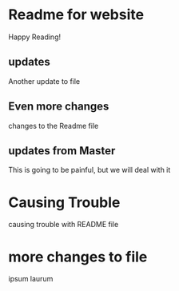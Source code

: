 # Readme for website

Happy Reading!

## updates

Another update to file

## Even more changes

changes to the Readme file

## updates from Master

This is going to be painful, but we will deal with it

# Causing Trouble
causing trouble with README file

# more changes to file
ipsum laurum
